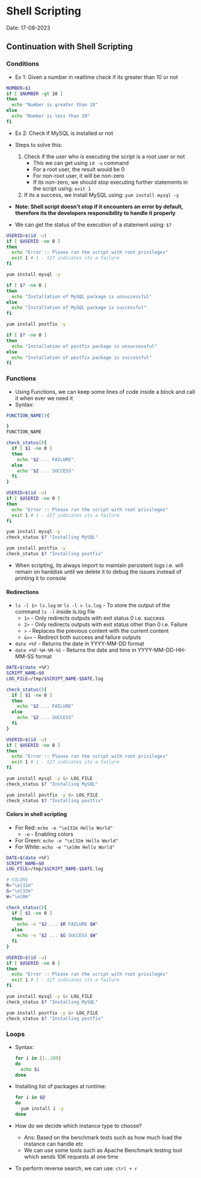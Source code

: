 # Shell Scripting

Date: 17-08-2023

## Continuation with Shell Scripting

### Conditions

- Ex 1: Given a number in realtime check if its greater than 10 or not

```bash
NUMBER=$1
if [ $NUMBER -gt 10 ]
then
  echo "Number is greater than 10"
else
  echo "Number is less than 10"
fi
```

- Ex 2: Check if MySQL is installed or not
- Steps to solve this:
  1. Check if the user who is executing the script is a root user or not
      - This we can get using `id -u` command
      - For a root user, the result would be 0
      - For non-root user, it will be non-zero
      - If its non-zero, we should stop executing further statements in the script using: `exit 1`
  2. If its a success, we install MySQL using: `yum install mysql -y`

- **Note: Shell script doesn't stop if it encounters an error by default, therefore its the developers responsibility to handle it properly**
- We can get the status of the execution of a statement using: `$?`

```bash
USERID=$(id -u)
if [ $USERID -ne 0 ]
then
  echo "Error :: Please run the script with root privileges"
  exit 1 # 1 - 127 indicates its a failure
fi

yum install mysql -y

if [ $? -ne 0 ]
then
  echo "Installation of MySQL package is unsuccessful"
else
  echo "Installation of MySQL package is successful"
fi

yum install postfix -y

if [ $? -ne 0 ]
then
  echo "Installation of postfix package is unsuccessful"
else
  echo "Installation of postfix package is successful"
fi
```

### Functions

- Using Functions, we can keep some lines of code inside a block and call it when ever we need it
- Syntax:

```bash
FUNCTION_NAME(){

}
FUNCTION_NAME
```

```bash
check_status(){
  if [ $1 -ne 0 ]
  then
    echo "$2 ... FAILURE"
  else
    echo "$2 ... SUCCESS"
  fi
}

USERID=$(id -u)
if [ $USERID -ne 0 ]
then
  echo "Error :: Please run the script with root privileges"
  exit 1 # 1 - 127 indicates its a failure
fi

yum install mysql -y
check_status $? "Installing MySQL"

yum install postfix -y
check_status $? "Installing postfix"
```

- When scripting, its always import to maintain persistent logs i.e. will remain on harddisk until we delete it to debug the issues instead of printing it to console

#### Redirections

- `ls -l 1> ls.log` or `ls -l > ls.log` - To store the output of the command `ls -l` inside ls.log file
  - `1>` - Only redirects outputs with exit status 0 i.e. success
  - `2>` - Only redirects outputs with exit status other than 0 i.e. Failure
  - `>` - Replaces the previous content with the current content
  - `&>>` - Redirect both success and failure outputs
- `date +%F` - Returns the date in YYYY-MM-DD format
- `date +%F-%H-%M-%S` - Returns the date and time in YYYY-MM-DD-HH-MM-SS format

```bash
DATE=$(date +%F)
SCRIPT_NAME=$0
LOG_FILE=/tmp/$SCRIPT_NAME-$DATE.log

check_status(){
  if [ $1 -ne 0 ]
  then
    echo "$2 ... FAILURE"
  else
    echo "$2 ... SUCCESS"
  fi
}

USERID=$(id -u)
if [ $USERID -ne 0 ]
then
  echo "Error :: Please run the script with root privileges"
  exit 1 # 1 - 127 indicates its a failure
fi

yum install mysql -y &> LOG_FILE
check_status $? "Installing MySQL"

yum install postfix -y &> LOG_FILE
check_status $? "Installing postfix"
```

#### Colors in shell scripting

- For Red: `echo -e "\e[31m Hello World"`
  - `-e` - Enabling colors
- For Green: `echo -e "\e[32m Hello World"`
- For White: `echo -e "\e[0m Hello World"`

```bash
DATE=$(date +%F)
SCRIPT_NAME=$0
LOG_FILE=/tmp/$SCRIPT_NAME-$DATE.log

# COLORS
R="\e[31m"
G="\e[32m"
W="\e[0m"

check_status(){
  if [ $1 -ne 0 ]
  then
    echo -e "$2 ... $R FAILURE $W"
  else
    echo -e "$2 ... $G SUCCESS $W"
  fi
}

USERID=$(id -u)
if [ $USERID -ne 0 ]
then
  echo "Error :: Please run the script with root privileges"
  exit 1 # 1 - 127 indicates its a failure
fi

yum install mysql -y &> LOG_FILE
check_status $? "Installing MySQL"

yum install postfix -y &> LOG_FILE
check_status $? "Installing postfix"
```

### Loops

- Syntax:

  ```bash
  for i in {1..100}
  do
    echo $i
  done
  ```

- Installing list of packages at runtime:

  ```bash
  for i in $@
  do
    yum install i -y
  done
  ```

- How do we decide which instance type to choose?
  - Ans: Based on the benchmark tests such as how much load the instance can handle etc
  - We can use some tools such as Apache Benchmark testing tool which sends 10K requests at one time
- To perform reverse search, we can use: `ctrl + r`

